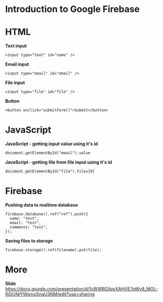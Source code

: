 # Introduction to Google Firebase

# HTML
**Text input**
```
<input type="text" id="name" />
```

**Email input**
```
<input type="email" id="email" />
```

**File input**
```
<input type="file" id="file" />
```

**Button**
```
<button onclick="submitForm()">Submit</button>
```

# JavaScript
**JavaScript - getting input value using it's id**
```
document.getElementById("email").value
```

**JavaScript - getting file from file input using it's id**
```
document.getElementById("file").files[0]
```

# Firebase
**Pushing data to realtime database**

```
firebase.database().ref("ref").push({
  name: "test",
  email: "test",
  comments: "test",
});
```

**Saving files to storage**
```
firebase.storage().ref(filename).put(file);
```

# More
**Slide**
https://docs.google.com/presentation/d/1cWWRGilpyXAHVE7otKy9_MOL-9jGUNIYWgmzSnqU3NM/edit?usp=sharing
